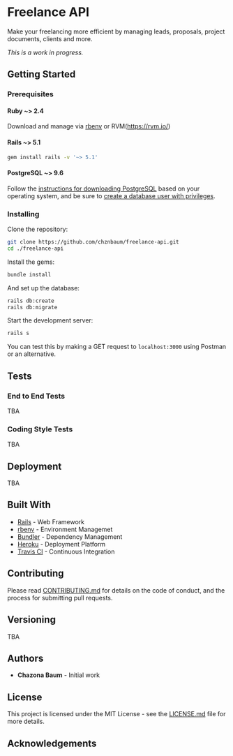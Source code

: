 # Freelance API

Make your freelancing more efficient by managing leads, proposals, project documents, clients and more.

*This is a work in progress.*

## Getting Started

### Prerequisites

#### Ruby ~> 2.4

Download and manage via [rbenv](https://github.com/rbenv/rbenv) or RVM(https://rvm.io/)

#### Rails ~> 5.1

```bash
gem install rails -v '~> 5.1'
```

#### PostgreSQL ~> 9.6

Follow the [instructions for downloading PostgreSQL](https://www.postgresql.org/download/) based on your operating system, and be sure to [create a database user with privileges](https://wiki.postgresql.org/wiki/First_steps).

### Installing

Clone the repository:

```bash
git clone https://github.com/chznbaum/freelance-api.git
cd ./freelance-api
```

Install the gems:

```bash
bundle install
```

And set up the database:

```bash
rails db:create
rails db:migrate
```

Start the development server:

```bash
rails s
```

You can test this by making a GET request to `localhost:3000` using Postman or an alternative.

## Tests

### End to End Tests

TBA

### Coding Style Tests

TBA

## Deployment

TBA

## Built With

* [Rails](http://rubyonrails.org/) - Web Framework
* [rbenv](https://github.com/rbenv/rbenv) - Environment Managemet
* [Bundler](http://bundler.io/) - Dependency Management
* [Heroku](https://www.heroku.com/) - Deployment Platform
* [Travis CI](https://travis-ci.org/) - Continuous Integration

## Contributing

Please read [CONTRIBUTING.md](CONTRIBUTING.md) for details on the code of conduct, and the process for submitting pull requests.

## Versioning

TBA

## Authors

* **Chazona Baum** - Initial work

## License

This project is licensed under the MIT License - see the [LICENSE.md](LICENSE.md) file for more details.

## Acknowledgements
